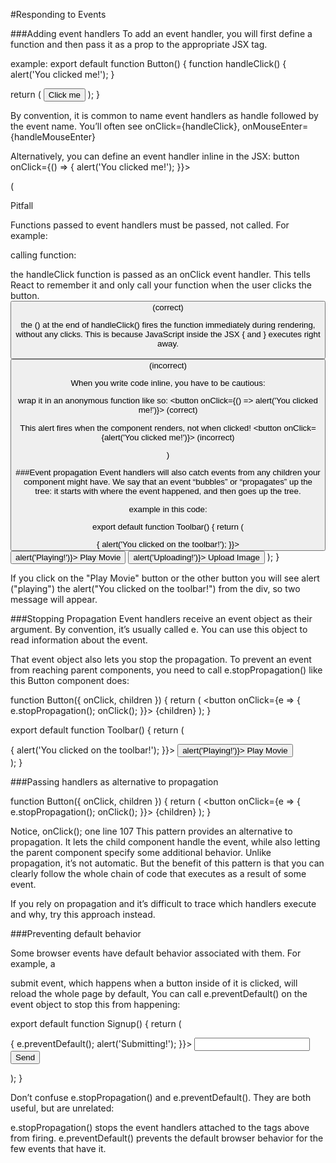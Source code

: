#Responding to Events

###Adding event handlers
To add an event handler, you will first define a function and then pass it as a prop to the appropriate JSX tag.

example:
export default function Button() {
function handleClick() {
alert('You clicked me!');
}

return (
<button onClick={handleClick}>
Click me
</button>
);
}

By convention, it is common to name event handlers as handle followed by the event name. You’ll often see onClick={handleClick}, onMouseEnter={handleMouseEnter}

Alternatively, you can define an event handler inline in the JSX:
button onClick={() => {
alert('You clicked me!');
}}>

(

Pitfall

Functions passed to event handlers must be passed, not called. For example:

calling function:

the handleClick function is passed as an onClick event handler. This tells React to remember it and only call your function when the user clicks the button.
<button onClick={handleClick}> (correct)

the () at the end of handleClick() fires the function immediately during rendering, without any clicks. This is because JavaScript inside the JSX { and } executes right away.
<button onClick={handleClick()}> (incorrect)

When you write code inline, you have to be cautious:

wrap it in an anonymous function like so:
<button onClick={() => alert('You clicked me!')}> (correct)

This alert fires when the component renders, not when clicked!
<button onClick={alert('You clicked me!')}> (incorrect)

)

###Event propagation
Event handlers will also catch events from any children your component might have. We say that an event “bubbles” or “propagates” up the tree: it starts with where the event happened, and then goes up the tree.

example in this code:

export default function Toolbar() {
return (

<div className="Toolbar" onClick={() => {
alert('You clicked on the toolbar!');
}}>
<button onClick={() => alert('Playing!')}>
Play Movie
</button>
<button onClick={() => alert('Uploading!')}>
Upload Image
</button>
</div>
);
}

If you click on the "Play Movie" button or the other button you will see alert ("playing") the alert("You clicked on the toolbar!") from the div, so two message will appear.

###Stopping Propagation
Event handlers receive an event object as their argument. By convention, it’s usually called e. You can use this object to read information about the event.

That event object also lets you stop the propagation. To prevent an event from reaching parent components, you need to call e.stopPropagation() like this Button component does:

function Button({ onClick, children }) {
return (
<button onClick={e => {
e.stopPropagation();
onClick();
}}>
{children}
</button>
);
}

export default function Toolbar() {
return (

<div className="Toolbar" onClick={() => {
alert('You clicked on the toolbar!');
}}>
<Button onClick={() => alert('Playing!')}>
Play Movie
</Button>
</div>
);
}

###Passing handlers as alternative to propagation

function Button({ onClick, children }) {
return (
<button onClick={e => {
e.stopPropagation();
onClick();
}}>
{children}
</button>
);
}

Notice, onClick(); one line 107 This pattern provides an alternative to propagation. It lets the child component handle the event, while also letting the parent component specify some additional behavior. Unlike propagation, it’s not automatic. But the benefit of this pattern is that you can clearly follow the whole chain of code that executes as a result of some event.

If you rely on propagation and it’s difficult to trace which handlers execute and why, try this approach instead.

###Preventing default behavior

Some browser events have default behavior associated with them. For example, a <form> submit event, which happens when a button inside of it is clicked, will reload the whole page by default, You can call e.preventDefault() on the event object to stop this from happening:

export default function Signup() {
return (
<form onSubmit={e => {
e.preventDefault();
alert('Submitting!');
}}>
<input />
<button>Send</button>
</form>
);
}

Don’t confuse e.stopPropagation() and e.preventDefault(). They are both useful, but are unrelated:

e.stopPropagation() stops the event handlers attached to the tags above from firing.
e.preventDefault() prevents the default browser behavior for the few events that have it.
